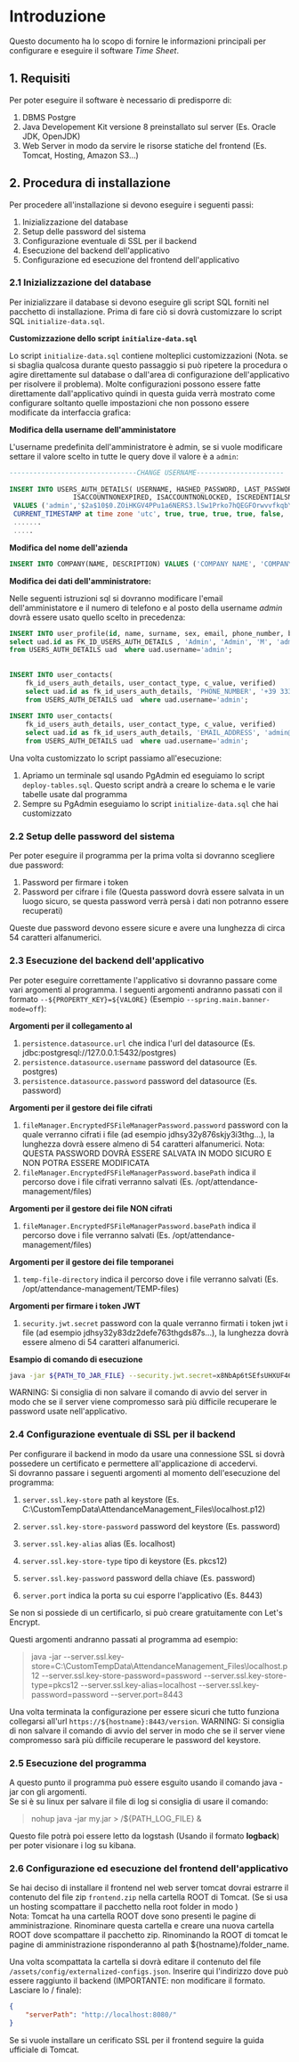 # Introduzione

Questo documento ha lo scopo di fornire le informazioni principali per configurare e eseguire il software _Time Sheet_. 

## 1. Requisiti

Per poter eseguire il software è necessario di predisporre di:

1. DBMS Postgre
2. Java Developement Kit versione 8 preinstallato sul server (Es. Oracle JDK, OpenJDK)
3. Web Server in modo da servire le risorse statiche del frontend (Es. Tomcat, Hosting, Amazon S3...)

## 2. Procedura di installazione

Per procedere all'installazione si devono eseguire i seguenti passi:

1. Inizializzazione del database
2. Setup delle password del sistema
3. Configurazione eventuale di SSL per il backend 
4. Esecuzione del backend dell'applicativo
5. Configurazione ed esecuzione del frontend dell'applicativo

### 2.1 Inizializzazione del database

Per inizializzare il database si devono eseguire gli script SQL forniti nel pacchetto di installazione. Prima di fare ciò si dovrà customizzare lo script SQL `initialize-data.sql`.


**Customizzazione dello script `initialize-data.sql`**

Lo script `initialize-data.sql` contiene molteplici customizzazioni (Nota. se si sbaglia qualcosa durante questo passaggio si può ripetere la procedura o agire direttamente sul database o dall'area di configurazione dell'applicativo per risolvere il problema). 
Molte configurazioni possono essere fatte direttamente dall'applicativo quindi in questa guida verrà mostrato come configurare soltanto quelle impostazioni che non possono essere modificate da interfaccia grafica:


**Modifica della username dell'amministatore**

L'username predefinita dell'amministratore è admin, se si vuole modificare settare il valore scelto in tutte le query dove il valore è a `admin`:

```sql
--------------------------------CHANGE USERNAME----------------------
	
INSERT INTO USERS_AUTH_DETAILS( USERNAME, HASHED_PASSWORD, LAST_PASSWORD_CHANGE_DATE, ISENABLED, 
				ISACCOUNTNONEXPIRED, ISACCOUNTNONLOCKED, ISCREDENTIALSNONEXPIRED, two_fa_enabled, permission_group_name)
 VALUES ('admin','$2a$10$0.ZOiHKGV4PPu1a6NERS3.lSw1Prko7hQEGFOrwvvfkqbYottMa/i', 
 CURRENT_TIMESTAMP at time zone 'utc', true, true, true, true, false, 'ADMINISTRATION');
 .......
 .....	
```

**Modifica del nome dell'azienda**

```sql
INSERT INTO COMPANY(NAME, DESCRIPTION) VALUES ('COMPANY NAME', 'COMPANY DESCRIPTION');
```

**Modifica dei dati dell'amministratore:**

Nelle seguenti istruzioni sql si dovranno modificare l'email dell'amministatore e il numero di telefono e al posto della username _admin_ dovrà essere usato quello scelto in precedenza:

```sql
INSERT INTO user_profile(id, name, surname, sex, email, phone_number, birth_date)
select uad.id as FK_ID_USERS_AUTH_DETAILS , 'Admin', 'Admin', 'M', 'admin@gmail.it', '+39 333333333', '2000-09-07'
from USERS_AUTH_DETAILS uad  where uad.username='admin';
	
	
INSERT INTO user_contacts(
	fk_id_users_auth_details, user_contact_type, c_value, verified)
	select uad.id as fk_id_users_auth_details, 'PHONE_NUMBER', '+39 333333333', true 
	from USERS_AUTH_DETAILS uad  where uad.username='admin';
	
INSERT INTO user_contacts(
	fk_id_users_auth_details, user_contact_type, c_value, verified)
	select uad.id as fk_id_users_auth_details, 'EMAIL_ADDRESS', 'admin@gmail.it', true  
	from USERS_AUTH_DETAILS uad  where uad.username='admin';
```


Una volta customizzato lo script passiamo all'esecuzione: 

1. Apriamo un terminale sql usando PgAdmin ed eseguiamo lo script `deploy-tables.sql`. Questo script andrà a creare lo schema e le varie tabelle usate dal programma
2. Sempre su PgAdmin eseguiamo lo script `initialize-data.sql` che hai customizzato

### 2.2 Setup delle password del sistema

Per poter eseguire il programma per la prima volta si dovranno scegliere due password:

1. Password per firmare i token
2. Password per cifrare i file (Questa password dovrà essere salvata in un luogo sicuro, se questa password verrà persà i dati non potranno essere recuperati)

Queste due password devono essere sicure e avere una lunghezza di circa 54 caratteri alfanumerici.

### 2.3 Esecuzione del backend dell'applicativo

Per poter eseguire correttamente l'applicativo si dovranno passare come vari argomenti al programma. I seguenti argomenti andranno passati con il formato `--${PROPERTY_KEY}=${VALORE}` (Esempio `--spring.main.banner-mode=off`):

**Argomenti per il collegamento al**
1. `persistence.datasource.url` che indica l'url del datasource (Es. jdbc:postgresql://127.0.0.1:5432/postgres)
2. `persistence.datasource.username` password del datasource (Es. postgres)
3. `persistence.datasource.password` password del datasource (Es. password)

**Argomenti per il gestore dei file cifrati**

1. `fileManager.EncryptedFSFileManagerPassword.password` password con la quale verranno cifrati i file (ad esempio jdhsy32y876skjy3i3thg...), la lunghezza dovrà essere almeno di 54 caratteri alfanumerici. Nota: QUESTA PASSWORD DOVRÀ ESSERE SALVATA IN MODO SICURO E NON POTRA ESSERE MODIFICATA
2. `fileManager.EncryptedFSFileManagerPassword.basePath` indica il percorso dove i file cifrati verranno salvati (Es. /opt/attendance-management/files)

**Argomenti per il gestore dei file NON cifrati**

1. `fileManager.EncryptedFSFileManagerPassword.basePath` indica il percorso dove i file verranno salvati (Es. /opt/attendance-management/files)

**Argomenti per il gestore dei file temporanei**

1. `temp-file-directory` indica il percorso dove i file verranno salvati (Es. /opt/attendance-management/TEMP-files)

**Argomenti per firmare i token JWT**

1. `security.jwt.secret` password con la quale verranno firmati i token jwt i file (ad esempio jdhsy32y83dz2defe763thgds87s...), la lunghezza dovrà essere almeno di 54 caratteri alfanumerici.


**Esampio di comando di esecuzione**

```sh
java -jar ${PATH_TO_JAR_FILE} --security.jwt.secret=x8NbAp6tSEfsUHXUF46AElX6UyRTYhq33fOABk1oiAwGG24LoF4vHENCAcI70YdQwmLWV67TFQaSWjqo  --temp-file-directory=C:/CustomTempData/AttendanceManagement_Files/TEMP --fileManager.EncryptedFSFileManagerPassword.basePath=C:/CustomTempData/AttendanceManagement_Files --fileManager.EncryptedFSFileManagerPassword.basePath=C:/CustomTempData/AttendanceManagement_Files --fileManager.EncryptedFSFileManagerPassword.password=n4VyVZYhga2rhUWrh3PJoJNqjo07hAkrA7tvJuwFaPTV7lCiVybCvfaXu9e7nLkWN0gjF0NlIZzJAG9L --persistence.datasource.url=jdbc:postgresql://127.0.0.1:5432/postgres --persistence.datasource.username=postgres --persistence.datasource.password=root
```
WARNING: Si consiglia di non salvare il comando di avvio del server in modo che se il server viene compromesso sarà più difficile recuperare le password usate nell'applicativo.

### 2.4 Configurazione eventuale di SSL per il backend

Per configurare il backend in modo da usare una connessione SSL si dovrà possedere un certificato e permettere all'applicazione di accedervi.  
Si dovranno passare i seguenti argomenti al momento dell'esecuzione del programma: 

1. `server.ssl.key-store` path al keystore (Es. C:\CustomTempData\AttendanceManagement_Files\localhost.p12)

2. `server.ssl.key-store-password`  password del keystore (Es. password)

3. `server.ssl.key-alias` alias (Es. localhost)

4. `server.ssl.key-store-type` tipo di keystore (Es. pkcs12)

5. `server.ssl.key-password` password della chiave (Es. password)

6. `server.port` indica la porta su cui esporre l'applicativo (Es. 8443)

Se non si possiede di un certificarlo, si può creare gratuitamente con Let's Encrypt.  

Questi argomenti andranno passati al programma ad esempio:
> java -jar --server.ssl.key-store=C:\CustomTempData\AttendanceManagement_Files\localhost.p12 --server.ssl.key-store-password=password --server.ssl.key-store-type=pkcs12 --server.ssl.key-alias=localhost --server.ssl.key-password=password --server.port=8443  

Una volta terminata la configurazione per essere sicuri che tutto funziona collegarsi all'url `https://${hostname}:8443/version`.
WARNING: Si consiglia di non salvare il comando di avvio del server in modo che se il server viene compromesso sarà più difficile recuperare le password del keystore.


### 2.5 Esecuzione del programma

A questo punto il programma può essere esguito usando il comando java -jar con gli argomenti.  
Se si è su linux per salvare il file di log si consiglia di usare il comando:

> nohup java -jar my.jar > /${PATH_LOG_FILE} &

Questo file potrà poi essere letto da logstash (Usando il formato **logback**) per poter visionare i log su kibana.

### 2.6 Configurazione ed esecuzione del frontend dell'applicativo

Se hai deciso di installare il frontend nel web server tomcat dovrai estrarre il contenuto del file zip `frontend.zip` nella cartella ROOT di Tomcat. (Se si usa un hosting scompattare il pacchetto nella root folder in modo )  
Nota: Tomcat ha una cartella ROOT dove sono presenti le pagine di amministrazione. Rinominare questa cartella e creare una nuova cartella ROOT dove scompattare il pacchetto zip. Rinominando la ROOT di tomcat le pagine di amministrazione risponderanno al path ${hostname}/folder_name.  

Una volta scompattata la cartella si dovrà editare il contenuto del file `/assets/config/externalized-configs.json`. Inserire qui l'indirizzo dove può essere raggiunto il backend (IMPORTANTE: non modificare il formato. Lasciare lo / finale):

```json
{
    "serverPath": "http://localhost:8080/"
}
```

Se si vuole installare un cerificato SSL per il frontend seguire la guida ufficiale di Tomcat.  









